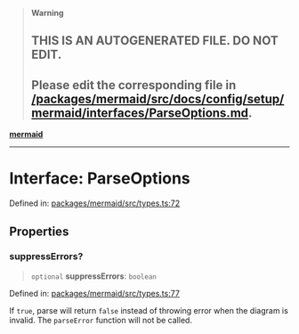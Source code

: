 > **Warning**
>
> ## THIS IS AN AUTOGENERATED FILE. DO NOT EDIT.
>
> ## Please edit the corresponding file in [/packages/mermaid/src/docs/config/setup/mermaid/interfaces/ParseOptions.md](../../../../../packages/mermaid/src/docs/config/setup/mermaid/interfaces/ParseOptions.md).

[**mermaid**](../../README.md)

---

# Interface: ParseOptions

Defined in: [packages/mermaid/src/types.ts:72](https://github.com/mermaid-js/mermaid/blob/master/packages/mermaid/src/types.ts#L72)

## Properties

### suppressErrors?

> `optional` **suppressErrors**: `boolean`

Defined in: [packages/mermaid/src/types.ts:77](https://github.com/mermaid-js/mermaid/blob/master/packages/mermaid/src/types.ts#L77)

If `true`, parse will return `false` instead of throwing error when the diagram is invalid.
The `parseError` function will not be called.
